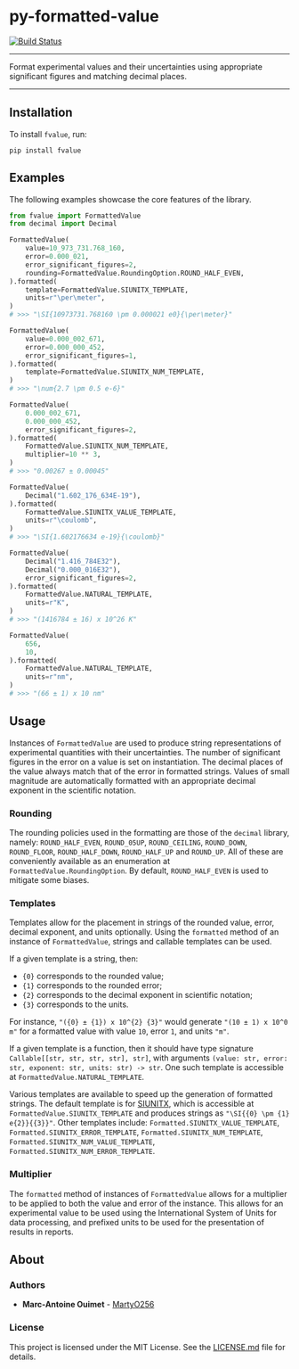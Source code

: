 # py-formatted-value

[![Build Status](https://travis-ci.org/MartyO256/py-formatted-value.svg?branch=master)](https://travis-ci.org/MartyO256/py-formatted-value)

---

Format experimental values and their uncertainties using appropriate significant figures and matching decimal places.

---

## Installation

To install `fvalue`, run:
```shell script
pip install fvalue
```

## Examples

The following examples showcase the core features of the library.

```python
from fvalue import FormattedValue
from decimal import Decimal

FormattedValue(
    value=10_973_731.768_160,
    error=0.000_021,
    error_significant_figures=2,
    rounding=FormattedValue.RoundingOption.ROUND_HALF_EVEN,
).formatted(
    template=FormattedValue.SIUNITX_TEMPLATE,
    units=r"\per\meter",
)
# >>> "\SI{10973731.768160 \pm 0.000021 e0}{\per\meter}"

FormattedValue(
    value=0.000_002_671,
    error=0.000_000_452,
    error_significant_figures=1,
).formatted(
    template=FormattedValue.SIUNITX_NUM_TEMPLATE,
)
# >>> "\num{2.7 \pm 0.5 e-6}"

FormattedValue(
    0.000_002_671,
    0.000_000_452,
    error_significant_figures=2,
).formatted(
    FormattedValue.SIUNITX_NUM_TEMPLATE,
    multiplier=10 ** 3,
)
# >>> "0.00267 ± 0.00045"

FormattedValue(
    Decimal("1.602_176_634E-19"),
).formatted(
    FormattedValue.SIUNITX_VALUE_TEMPLATE,
    units=r"\coulomb",
)
# >>> "\SI{1.602176634 e-19}{\coulomb}"

FormattedValue(
    Decimal("1.416_784E32"),
    Decimal("0.000_016E32"),
    error_significant_figures=2,
).formatted(
    FormattedValue.NATURAL_TEMPLATE,
    units=r"K",
)
# >>> "(1416784 ± 16) x 10^26 K"

FormattedValue(
    656,
    10,
).formatted(
    FormattedValue.NATURAL_TEMPLATE,
    units=r"nm",
)
# >>> "(66 ± 1) x 10 nm"
```

## Usage

Instances of `FormattedValue` are used to produce string representations of experimental quantities with their uncertainties.
The number of significant figures in the error on a value is set on instantiation.
The decimal places of the value always match that of the error in formatted strings.
Values of small magnitude are automatically formatted with an appropriate decimal exponent in the scientific notation.

### Rounding

The rounding policies used in the formatting are those of the `decimal` library, namely: `ROUND_HALF_EVEN`, `ROUND_05UP`, `ROUND_CEILING`, `ROUND_DOWN`, `ROUND_FLOOR`, `ROUND_HALF_DOWN`, `ROUND_HALF_UP` and `ROUND_UP`.
All of these are conveniently available as an enumeration at `FormattedValue.RoundingOption`.
By default, `ROUND_HALF_EVEN` is used to mitigate some biases.

### Templates

Templates allow for the placement in strings of the rounded value, error, decimal exponent, and units optionally.
Using the `formatted` method of an instance of `FormattedValue`, strings and callable templates can be used.

If a given template is a string, then:

* `{0}` corresponds to the rounded value;
* `{1}` corresponds to the rounded error;
* `{2}` corresponds to the decimal exponent in scientific notation;
* `{3}` corresponds to the units.

For instance, `"({0} ± {1}) x 10^{2} {3}"` would generate `"(10 ± 1) x 10^0 m"` for a formatted value with value `10`, error `1`, and units `"m"`.

If a given template is a function, then it should have type signature `Callable[[str, str, str, str], str]`, with arguments `(value: str, error: str, exponent: str, units: str) -> str`. 
One such template is accessible at `FormattedValue.NATURAL_TEMPLATE`.

Various templates are available to speed up the generation of formatted strings.
The default template is for [SIUNITX](https://ctan.org/pkg/siunitx), which is accessible at `FormattedValue.SIUNITX_TEMPLATE` and produces strings as `"\SI{{0} \pm {1} e{2}}{{3}}"`.
Other templates include: `Formatted.SIUNITX_VALUE_TEMPLATE`, `Formatted.SIUNITX_ERROR_TEMPLATE`, `Formatted.SIUNITX_NUM_TEMPLATE`, `Formatted.SIUNITX_NUM_VALUE_TEMPLATE`, `Formatted.SIUNITX_NUM_ERROR_TEMPLATE`.

### Multiplier

The `formatted` method of instances of `FormattedValue` allows for a multiplier to be applied to both the value and error of the instance.
This allows for an experimental value to be used using the International System of Units for data processing, and prefixed units to be used for the presentation of results in reports.

## About

### Authors

- **Marc-Antoine Ouimet** - [MartyO256](https://github.com/MartyO256)

### License

This project is licensed under the MIT License. See the [LICENSE.md](LICENSE.md)
file for details.